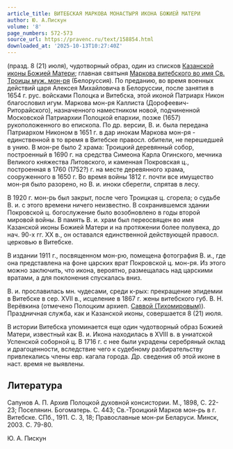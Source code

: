 ```yaml
---
article_title: ВИТЕБСКАЯ МАРКОВА МОНАСТЫРЯ ИКОНА БОЖИЕЙ МАТЕРИ
author: Ю. А.Пискун
volume: '8'
page_numbers: 572-573
source_url: https://pravenc.ru/text/158854.html
downloaded_at: '2025-10-13T10:27:40Z'
---
```


(празд. 8 (21) июля), чудотворный образ, один из списков [Казанской иконы Божией Матери](<https://pravenc.ru/text/Казанской иконы Божией Матери.html>); главная святыня [Маркова витебского во имя Св. Троицы муж. мон-ря](<https://pravenc.ru/text/Маркова витебского во имя Св  Троицы муж  мон-ря.html>) (Белоруссия). По преданию, во время военных действий царя Алексея Михайловича в Белоруссии, после занятия в 1654 г. рус. войсками Полоцка и Витебска, этой иконой Патриарх Никон благословил игум. Маркова мон-ря Каллиста (Дорофеевич-Риторайского), назначенного наместником новой, подчиненной Московской Патриархии Полоцкой епархии, позже (1657) рукоположенного во епископа. По др. версии, В. и. была передана Патриархом Никоном в 1651 г. в дар инокам Маркова мон-ря - единственной в то время в Витебске правосл. обители, не перешедшей в унию. В мон-ре было 2 храма: Троицкий деревянный собор, построенный в 1690 г. на средства Симеона Карла Огинского, мечника Великого княжества Литовского, и каменная Покровская ц., построенная в 1760 (1752?) г. на месте деревянного храма, сооруженного в 1650 г. Во время войны 1812 г. почти все имущество мон-ря было разорено, но В. и. иноки сберегли, спрятав в лесу.

В 1920 г. мон-рь был закрыт, после чего Троицкая ц. сгорела; о судьбе В. и. с этого времени ничего неизвестно. В сохранившемся здании Покровской ц. богослужение было возобновлено в годы второй мировой войны. В память В. и. храм был переосвящен во имя Казанской иконы Божией Матери и на протяжении более полувека, до нач. 90-х гг. XX в., он оставался единственной действующей правосл. церковью в Витебске.

В издании 1911 г., посвященном мон-рю, помещена фотография В. и., где она представлена на фоне царских врат Покровской ц. мон-ря. Из этого можно заключить, что икона, вероятно, размещалась над царскими вратами, а для поклонения спускалась вниз.

В. и. прославилась мн. чудесами, среди к-рых: прекращение эпидемии в Витебске в сер. XVII в., исцеление в 1867 г. жены витебского губ. В. Н. Верёвкина (отмечено Полоцким архиеп. [Саввой (Тихомировым)](<https://pravenc.ru/text/Саввой (Тихомировым).html>)). Праздничная служба, как и Казанской иконы, совершается 8 (21) июля.

В истории Витебска упоминается еще один чудотворный образ Божией Матери, известный как В. и. Икона находилась в XVIII в. в униатской Успенской соборной ц. В 1716 г. с нее были украдены серебряный оклад и драгоценности, вследствие чего к судебному разбирательству привлекались члены евр. кагала города. Др. сведения об этой иконе в наст. время не выявлены.

## Литература

Сапунов А. П. Архив Полоцкой духовной консистории. М., 1898, С. 22-23; Поселянин. Богоматерь. С. 443; Св.-Троицкий Марков мон-рь в г. Витебске. СПб., 1911. С. 3, 18; Православные мон-ри Беларуси. Минск, 2003. С. 79-80.

Ю. А.  Пискун
